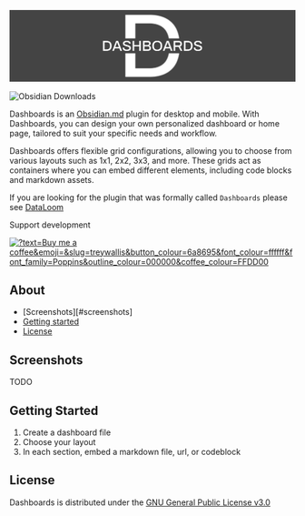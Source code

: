 ![](./docs/assets/cover.png)

![Obsidian Downloads](https://img.shields.io/badge/dynamic/json?logo=obsidian&color=%23483699&label=downloads&query=%24%5B%22dashboards%22%5D.downloads&url=https%3A%2F%2Fraw.githubusercontent.com%2Fobsidianmd%2Fobsidian-releases%2Fmaster%2Fcommunity-plugin-stats.json)

Dashboards is an [Obsidian.md](https://obsidian.md/) plugin for desktop and mobile. With Dashboards, you can design your own personalized dashboard or home page, tailored to suit your specific needs and workflow.

Dashboards offers flexible grid configurations, allowing you to choose from various layouts such as 1x1, 2x2, 3x3, and more. These grids act as containers where you can embed different elements, including code blocks and markdown assets.

If you are looking for the plugin that was formally called `Dashboards` please see [DataLoom](https://github.com/trey-wallis/obsidian-dataloom)

Support development

<a href="https://buymeacoffee.com/treywallis" target="_blank" rel="noopener">
<img width="180px" src="https://img.buymeacoffee.com/button-api/?text=Buy me a coffee&amp;emoji=&amp;slug=treywallis&amp;button_colour=6a8695&amp;font_colour=ffffff&amp;font_family=Poppins&amp;outline_colour=000000&amp;coffee_colour=FFDD00" referrerpolicy="no-referrer" alt="?text=Buy me a coffee&amp;emoji=&amp;slug=treywallis&amp;button_colour=6a8695&amp;font_colour=ffffff&amp;font_family=Poppins&amp;outline_colour=000000&amp;coffee_colour=FFDD00"></a>

## About

-   [Screenshots][#screenshots]
-   [Getting started](#getting-started)
-   [License](#license)

## Screenshots

TODO

## Getting Started

1. Create a dashboard file
2. Choose your layout
3. In each section, embed a markdown file, url, or codeblock

## License

Dashboards is distributed under the [GNU General Public License v3.0](https://github.com/trey-wallis/obsidian-dashboards/blob/master/LICENSE)
